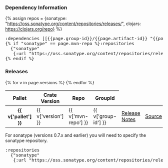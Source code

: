 ### Dependency Information

{% assign repos = {sonatype: "https://oss.sonatype.org/content/repositories/releases/", clojars: https://clojars.org/repo} %}


<pre>
:dependencies [[{{page.group-id}}/{{page.artifact-id}} "{{page.version}}"]]
{% if "sonatype" == page.mvn-repo %}:repositories
  {"sonatype" 
   {:url "https://oss.sonatype.org/content/repositories/releases/"}}
{% endif %}</pre>

### Releases

<table>
<thead>
  <tr><th>Pallet</th><th>Crate Version</th><th>Repo</th><th>GroupId</th></tr>
</thead>
<tbody>
{% for v in page.versions %}
  <tr>
    <th>{{ v['pallet'] }}</th>
    <td>{{ v['version'] }}</td>
    <td>{{ v['mvn-repo'] }}</td>
    <td>{{ v['group-id'] }}</td>
    <td><a href='{{page.git-repo}}/blob/{{page.tag-prefix}}{{v['version']}}/ReleaseNotes.md'>Release Notes</a></td>
    <td><a href='{{page.git-repo}}/blob/{{page.tag-prefix}}{{v['version']}}/{{page.path}}'>Source</a></td>
  </tr> 
{% endfor %}
</tbody>
</table>

For sonatype (versions 0.7.x and earlier) you will need to specify the sonatype
repository.

<pre>
:repositories
  {"sonatype"
   {:url "https://oss.sonatype.org/content/repositories/releases/"}}
</pre>
